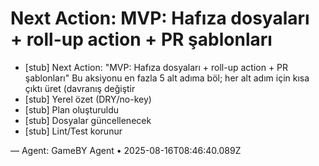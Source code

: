 # Next Action: MVP: Hafıza dosyaları + roll-up action + PR şablonları

- [stub] Next Action: "MVP: Hafıza dosyaları + roll-up action + PR şablonları" Bu aksiyonu en fazla 5 alt adıma böl; her alt adım için kısa çıktı üret (davranış değiştir
- [stub] Yerel özet (DRY/no-key)
- [stub] Plan oluşturuldu
- [stub] Dosyalar güncellenecek
- [stub] Lint/Test korunur

— Agent: GameBY Agent • 2025-08-16T08:46:40.089Z
